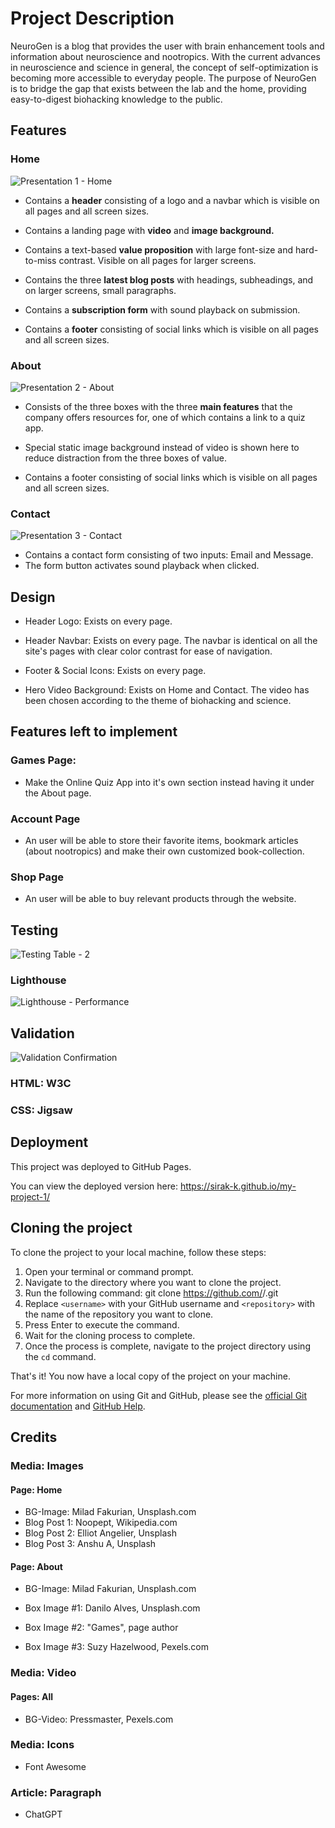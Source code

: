 
# Project Description

NeuroGen is a blog that provides the user with brain enhancement tools and information about neuroscience and nootropics. With the current advances in neuroscience and science in general, the concept of self-optimization is becoming more accessible to everyday people. The purpose of NeuroGen is to bridge the gap that exists between the lab and the home, providing easy-to-digest biohacking knowledge to the public.

## Features

### Home
![Presentation 1 - Home](https://user-images.githubusercontent.com/122515678/222894656-997735df-e35f-4b06-98a3-9c2e48af8676.png)

 - Contains a **header** consisting of a logo and a navbar which is visible on all pages and all screen sizes.

- Contains a landing page with **video** and **image background.**

- Contains a text-based **value proposition** with large font-size and hard-to-miss contrast. Visible on all pages for larger screens.

- Contains the three **latest blog posts** with headings, subheadings, and on larger screens, small paragraphs.

- Contains a **subscription form** with sound playback on submission.
  
 - Contains a **footer** consisting of social links which is visible on all pages and all screen sizes.

### About
![Presentation 2 - About](https://user-images.githubusercontent.com/122515678/222894661-1e99d5cf-c8d5-4332-933d-61f720f26efe.png)

- Consists of the three boxes with the three **main features** that the company offers resources for, one of which contains a link to a quiz app.

- Special static image background instead of video is shown here to reduce distraction from the three boxes of value.

- Contains a footer consisting of social links which is visible on all pages and all screen sizes.

### Contact
![Presentation 3 - Contact](https://user-images.githubusercontent.com/122515678/222894665-3451e90c-438c-406a-9c64-21f114e17bcf.png)

- Contains a contact form consisting of two inputs: Email and Message.
- The form button activates sound playback when clicked.
  

## Design

- Header Logo: Exists on every page.

- Header Navbar: Exists on every page. The navbar is identical on all the site's pages with clear color contrast for ease of navigation.

- Footer & Social Icons: Exists on every page.

- Hero Video Background: Exists on Home and Contact. The video has been chosen according to the theme of biohacking and science.


## Features left to implement

### Games Page:

- Make the Online Quiz App into it's own section instead having it under the About page.

### Account Page

- An user will be able to store their favorite items, bookmark articles (about nootropics) and make their own customized book-collection.

### Shop Page

- An user will be able to buy relevant products through the website.


## Testing
![Testing Table - 2](https://user-images.githubusercontent.com/122515678/225526477-9d765b51-7918-404d-88ff-da1d43133954.png)


### Lighthouse
![Lighthouse - Performance](https://user-images.githubusercontent.com/122515678/224761272-ab8a9983-cf45-4e35-b84b-b9620576b333.png)


## Validation
![Validation Confirmation](https://user-images.githubusercontent.com/122515678/224761208-78521278-2fac-4527-93a0-a0681d6d9880.png)

### HTML: W3C
### CSS: Jigsaw

  

## Deployment
This project was deployed to GitHub Pages.

You can view the deployed version here: 
https://sirak-k.github.io/my-project-1/


## Cloning the project

To clone the project to your local machine, follow these steps:

1. Open your terminal or command prompt.
2. Navigate to the directory where you want to clone the project.
3. Run the following command: 
   git clone https://github.com/<username>/<repository>.git
4. Replace `<username>` with your GitHub username and `<repository>` with the name of the repository you want to clone.
5. Press Enter to execute the command.
6. Wait for the cloning process to complete.
7. Once the process is complete, navigate to the project directory using the `cd` command.

That's it! You now have a local copy of the project on your machine.

For more information on using Git and GitHub, please see the [official Git documentation](https://git-scm.com/docs) and [GitHub Help](https://docs.github.com/en/github).


## Credits

### Media: Images

#### Page: Home
- BG-Image: Milad Fakurian, Unsplash.com
- Blog Post 1: Noopept, Wikipedia.com
- Blog Post 2: Elliot Angelier, Unsplash
- Blog Post 3: Anshu A, Unsplash

#### Page: About

- BG-Image: Milad Fakurian, Unsplash.com

- Box Image #1: Danilo Alves, Unsplash.com
- Box Image #2: "Games", page author
- Box Image #3: Suzy Hazelwood, Pexels.com

### Media: Video

#### Pages: All

- BG-Video: Pressmaster, Pexels.com

  

### Media: Icons

- Font Awesome


### Article: Paragraph

- ChatGPT

